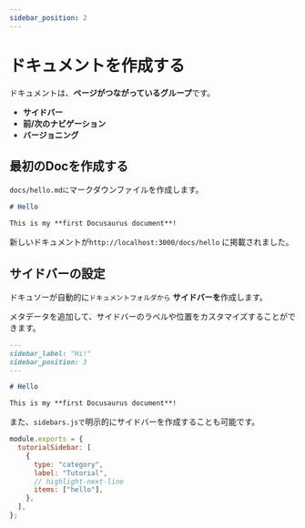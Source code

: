 ```yaml
---
sidebar_position: 2
---
```


# ドキュメントを作成する

ドキュメントは、<strong>ページがつながっているグループ</strong>です。

*   <strong>サイドバー</strong>
*   <strong>前/次のナビゲーション</strong>
*   <strong>バージョニング</strong>

## 最初のDocを作成する

<code>docs/hello.mdに</code>マークダウンファイルを作成します。

```md title="docs/hello.md"
# Hello

This is my **first Docusaurus document**!
```

新しいドキュメントが<code>http://localhost:3000/docs/hello</code> に掲載されました。

## サイドバーの設定

ドキュソーが自動的に<code>ドキュメントフォルダから</code> <strong>サイドバーを</strong>作成します。

メタデータを追加して、サイドバーのラベルや位置をカスタマイズすることができます。

```md title="docs/hello.md" {1-4}
---
sidebar_label: "Hi!"
sidebar_position: 3
---

# Hello

This is my **first Docusaurus document**!
```

また、<code>sidebars.jsで</code>明示的にサイドバーを作成することも可能です。

```js title="sidebars.js"
module.exports = {
  tutorialSidebar: [
    {
      type: "category",
      label: "Tutorial",
      // highlight-next-line
      items: ["hello"],
    },
  ],
};
```
